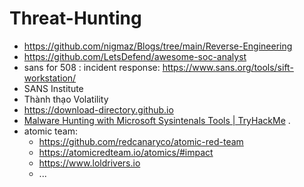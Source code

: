 # Threat-Hunting

- https://github.com/nigmaz/Blogs/tree/main/Reverse-Engineering
- https://github.com/LetsDefend/awesome-soc-analyst
- sans for 508 : incident response: https://www.sans.org/tools/sift-workstation/
- SANS Institute
- Thành thạo Volatility
- https://download-directory.github.io
- [Malware Hunting with Microsoft Sysintenals Tools | TryHackMe](https://www.youtube.com/watch?v=owAOHsLyD3Y) .
- atomic team:
  * https://github.com/redcanaryco/atomic-red-team
  * https://atomicredteam.io/atomics/#impact
  * https://www.loldrivers.io
  * ...
